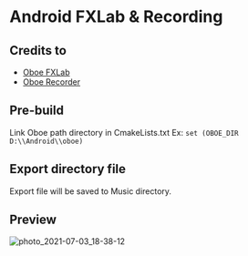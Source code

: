 # Android FXLab & Recording

## Credits to
- [Oboe FXLab](https://github.com/google/oboe/tree/master/apps/fxlab)
- [Oboe Recorder](https://github.com/sheraz-nadeem/oboe_recorder_sample)

## Pre-build
Link Oboe path directory in CmakeLists.txt
Ex: `set (OBOE_DIR D:\\Android\\oboe)`

## Export directory file
Export file will be saved to Music directory.

## Preview
![photo_2021-07-03_18-38-12](https://user-images.githubusercontent.com/4160246/124352984-e6473f00-dc2d-11eb-910c-60900c4c90be.jpg)
